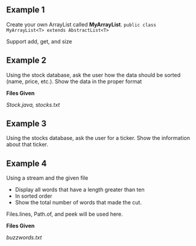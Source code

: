 ## Example 1

Create your own ArrayList called **MyArrayList**.
`public class MyArrayList<T> extends AbstractList<T>`

Support add, get, and size

## Example 2

Using the stock database, ask the user how the data should be sorted (name, price, etc.). 
Show the data in the proper format

**Files Given**

_Stock.java, stocks.txt_

## Example 3

Using the stocks database, ask the user for a ticker. Show the information about that ticker.

## Example 4

Using a stream and the given file
* Display all words that have a length greater than ten
* In sorted order
* Show the total number of words that made the cut.

Files.lines, Path.of, and peek will be used here.

**Files Given**

_buzzwords.txt_
